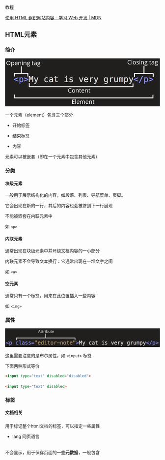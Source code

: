 教程

[使用 HTML 组织网站内容 - 学习 Web 开发 | MDN](https://developer.mozilla.org/zh-CN/docs/Learn/HTML)

## HTML元素

### 简介

![](pic/1.png)

一个元素（element）包含三个部分

* 开始标签

* 结束标签

* 内容

元素可以被嵌套（即在一个元素中包含其他元素）

### 分类

#### 块级元素

一般用于展示结构化的内容，如段落、列表、导航菜单、页脚。

它会出现在新的一行，其后的内容也会被挤到下一行展现

不能被嵌套在内联元素中

如 `<p>`

#### 内联元素

通常出现在块级元素中并环绕文档内容的一小部分

内联元素不会导致文本换行：它通常出现在一堆文字之间

如 `<a>`

#### 空元素

通常只有一个标签，用来在此位置插入一些内容

如 `<img>`

### 属性

![](pic/2.png)

这里需要注意的是布尔属性，如 `<input>` 标签

下面两种形式等价

```html
<input type="text" disabled="disabled">

<input type="text" disabled>
```

### 标签

#### 文档相关

##### <html>

用于标记整个html文档的标签，可以指定一些属性

* lang  网页语言

###### <head>

不会显示，用于保存页面的一些**元数据**，一般包含

###### <title>

网站标题

###### <meta>

可以是任意添加的元数据，常见的有

* charset  字符集
  
  ```html
  <meta charset="utf-8">
  ```

* name  content
  
  提供类似键值对的存储
  
  ```html
  <meta name="author" content="Chris Mills">
  ```

* link  用于添加外部链接，根据`rel`属性可以有很多用途，如
  
  * 图标，rel为icon
    
    ```html
    <link rel="icon" href="favicon.ico" type="image/x-icon">
    ```
  
  * 样式表，rel为stylesheet
    
    ```html
    <link rel="stylesheet" href="my-css-file.css">
    ```

* script  引用的js脚本

此外每个网站都可能有自定义的元数据类型和协议，用于提供一系列信息

#### 结构相关

##### 页眉

`<header>`

##### 导航栏

`<navi>`

##### 主内容

* `<main>`  一般一个文档里只包含一个

* `<article>`  一般用于包裹一篇文章的内容

* `<section>`  用于包含不同的段落

##### 侧边栏

`<aside>`

##### 页脚

`<footer>`

##### 无语义元素

一种比较特殊的元素，当你需要增加一个标签但没有合适的标签来包含内容时使用

* `<div>` 块级

* `<span>`  行内

#### 文字内容相关

##### 标题

`<h1>` 到 `<h6>`

##### 段落

`<p>`

##### 列表

###### 无序列表

无序列表使用`<ul>`（unordered list）声明，并用`<li>`（list item）包裹每个元素

###### 有序列表

有序列表使用`<ol>`（ordered list）声明，也用`<li>`（list item）包裹每个元素

###### 嵌套列表

上述列表间可以嵌套构成多级列表

##### 超链接

`<a>` 可以通过title属性设置显示的标题

###### 指向id的超链接

此外，可以通过设置元素的`id`属性，配合URL的`#`来完成对某个页面某个特定元素的定位

如定义

```html
<h2 id="Mailing_address">邮寄地址</h2>
```

可以通过

```html
<a href="contacts.html#Mailing_address">
```

定位

###### 电子邮件

通过mailto关键字，如

```html
<a href="mailto:nen9ma0@outlook.com">Send Mail</a>
```

##### 字体效果

###### 强调

`<em>`，显示出的是斜体

###### 着重强调

`<strong>`，显示出的是粗体

###### 粗体 斜体 下划线

* `<i>` 斜体

* `<b>` 粗体

* `<u>` 下划线

##### 换行 分割线

* `<br>`  换行

* `<hr>`  分割线

##### 描述列表

###### Description List

`<dl>` 用于声明一个描述列表，每个描述列表可以由多个`<dd>`和`<dt>`组成

###### Description Term

`<dt>` 用于标识一个*描述术语*，作为描述的小标题

###### Description Definition

`<dd>` 用于标识具体的描述部分

##### 引用

###### 块引用

`<blockquote>` 

###### 行内引用

`<q>`

###### 引文

`<cite>` 标签用于标注引文，可以与`<a>`配合使用

其他的标签也有cite属性，该属性内容只有配合JS或CSS才会显示

##### 缩略语

`<abbr>` 用于包裹一个缩写，如

```html
<p>我们使用 <abbr title="超文本标记语言（Hyper text Markup Language）">HTML</abbr> 来组织网页文档。</p>
```

显示时只会显示缩写，而光标放上去时才会显示title的内容

##### 联系方式

`<address>`

##### 上下标

`<sup>` 上标  `<sub>` 下标

##### 代码

包括 `<code> <pre> <var> <kbd> <samp>` 等标签

##### 时间

`<time>`

#### 多媒体

##### 图片

`<img>`

常用属性

* src  图片源

* alt  备选文本，在图片无法显示时会被显示，也可以被用于无障碍设计

* width height  宽高

* title  标题

`<figure>`

h5元素，用于为图片提供一个块级的语义容器（只是作为容器，因此内容可以包含图片以及其他元素）

``<figureaction>``

是对于`<figure>`内容的说明

`<picture>`

一般用于响应式图片，即通过设备屏幕的分辨率来选择加载的图片源

##### 视频

`<video>`

常用属性

* src  视频源

* controls  若指定了该属性，则使用浏览器的默认控件控制视频播放等

由于音视频涉及编码和格式问题（复杂性可以见[原文](https://developer.mozilla.org/zh-CN/docs/Learn/HTML/Multimedia_and_embedding/Video_and_audio_content)），所以可以使用`<source>`标签为其提供不同的源

##### 音频

`<audio>` 与视频使用方式大体相同

##### 字幕

`<track>` 标签用于指定字母使用的WebVTT文件

#### 嵌入元素

`<iframe>` 可以通过一些共享的设置来在自己网站上嵌入其他网站的内容。但由于是在自己的网页上运行别人的网页，因此可能带来安全问题，浏览器也针对这些问题进行了一些限制（如沙盒）

## 一些语法

### 特殊字符转义

html使用字符转义如下

| 原字符 | 转义字符     |
| --- | -------- |
| <   | `&lt;`   |
| >   | `&gt;`   |
| "   | `&quot;` |
| '   | `&apos;` |
| &   | `&amp;`  |

### 注释

`<!-- xxx -->`
